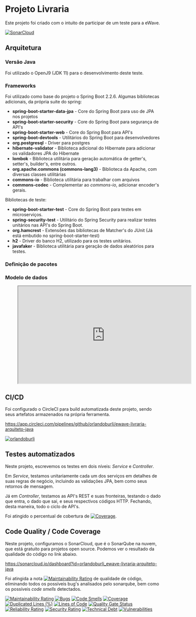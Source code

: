 # Projeto Livraria

Este projeto foi criado com o intuito de participar de um teste para a eWave.

[![SonarCloud](https://sonarcloud.io/images/project_badges/sonarcloud-white.svg)](https://sonarcloud.io/dashboard?id=orlandoburli_ewave-livraria-arquiteto-java)

## Arquitetura


### Versão Java

Foi utilizado o OpenJ9 (JDK 11) para o desenvolvimento deste teste.

### Frameworks

Foi utilizado como base do projeto o Spring Boot 2.2.6. Algumas bibliotecas adicionais, da própria suite do spring:
  * **spring-boot-starter-data-jpa** - Core do Spring Boot para uso de JPA nos projetos
  * **spring-boot-starter-security** - Core do Spring Boot para segurança de API's
  * **spring-boot-starter-web** - Core do Spring Boot para API's 
  * **spring-boot-devtools** - Utilitários do Spring Boot para desenvolvedores
  * **org.postgresql** - Driver para postgres
  * **hibernate-validator** - Biblioteca adicional do Hibernate para adicionar os validadores JPA do Hibernate
  * **lombok** - Biblioteca utilitária para geração automática de getter's, setter's, builder's, entre outros.
  * **org.apache.commons (commons-lang3)** - Biblioteca da Apache, com diversas classes utilitárias
  * **commons-io** - Biblioteca utilitária para trabalhar com arquivos
  * **commons-codec** - Complementar ao *commons-io*, adicionar encoder's gerais.

Bibliotecas de teste:
  * **spring-boot-starter-test** - Core do Spring Boot para testes em microserviços.
  * **spring-security-test** - Utilitário do Spring Security para realizar testes unitários nas API's do Spring Boot.
  * **org.hamcrest** - Extensões das bibliotecas de Matcher's do JUnit (Já está embutido no spring-boot-starter-test)
  * **h2** - Driver do banco H2, utilizado para os testes unitários.
  * **javafaker** - Biblioteca utilitária para geração de dados aleatórios para testes.

### Definição de pacotes

### Modelo de dados

<figure class="video_container">
  <iframe width="560" height="315" src='https://dbdiagram.io/embed/5e285bfd9e76504e0ef08a7c'></iframe>
</figure>

## CI/CD

Foi configurado o CircleCI para build automatizada deste projeto, sendo seus artefatos armazenados na própria ferramenta.

https://app.circleci.com/pipelines/github/orlandoburli/ewave-livraria-arquiteto-java

[![orlandoburli](https://circleci.com/gh/orlandoburli/ewave-livraria-arquiteto-java.svg?style=shield)](https://circleci.com/gh/orlandoburli/ewave-livraria-arquiteto-java.svg?style=shield)

## Testes automatizados

Neste projeto, escrevemos os testes em dois níveis: *Service* e *Controller*. 

Em *Service*, testamos unitariamente cada um dos serviços em detalhes de suas regras de negócio, incluindo as validações JPA, bem como seus retornos de mensagem.

Já em *Controller*, testamos as API's REST e suas fronteiras, testando o dado que entra, o dado que sai, e seus respectivos códigos HTTP. Fechando, desta maneira, todo o ciclo de API's.

Foi atingido o percentual de cobertura de [![Coverage](https://sonarcloud.io/api/project_badges/measure?project=orlandoburli_ewave-livraria-arquiteto-java&metric=coverage)](https://sonarcloud.io/dashboard?id=orlandoburli_ewave-livraria-arquiteto-java). 

## Code Quality / Code Coverage

Neste projeto, configuramos o SonarCloud, que é o SonarQube na nuvem, que está gratuito para projetos open source. Podemos ver o resultado da qualidade do código no link abaixo.

https://sonarcloud.io/dashboard?id=orlandoburli_ewave-livraria-arquiteto-java

Foi atingida a nota [![Maintainability Rating](https://sonarcloud.io/api/project_badges/measure?project=orlandoburli_ewave-livraria-arquiteto-java&metric=sqale_rating)](https://sonarcloud.io/dashboard?id=orlandoburli_ewave-livraria-arquiteto-java) de qualidade de código, eliminando todos os possíveis bug's analisados pelo sonarqube, bem como os possíveis *code smells* detectados.


[![Maintainability Rating](https://sonarcloud.io/api/project_badges/measure?project=orlandoburli_ewave-livraria-arquiteto-java&metric=sqale_rating)](https://sonarcloud.io/dashboard?id=orlandoburli_ewave-livraria-arquiteto-java)
[![Bugs](https://sonarcloud.io/api/project_badges/measure?project=orlandoburli_ewave-livraria-arquiteto-java&metric=bugs)](https://sonarcloud.io/dashboard?id=orlandoburli_ewave-livraria-arquiteto-java)
[![Code Smells](https://sonarcloud.io/api/project_badges/measure?project=orlandoburli_ewave-livraria-arquiteto-java&metric=code_smells)](https://sonarcloud.io/dashboard?id=orlandoburli_ewave-livraria-arquiteto-java)
[![Coverage](https://sonarcloud.io/api/project_badges/measure?project=orlandoburli_ewave-livraria-arquiteto-java&metric=coverage)](https://sonarcloud.io/dashboard?id=orlandoburli_ewave-livraria-arquiteto-java)
[![Duplicated Lines (%)](https://sonarcloud.io/api/project_badges/measure?project=orlandoburli_ewave-livraria-arquiteto-java&metric=duplicated_lines_density)](https://sonarcloud.io/dashboard?id=orlandoburli_ewave-livraria-arquiteto-java)
[![Lines of Code](https://sonarcloud.io/api/project_badges/measure?project=orlandoburli_ewave-livraria-arquiteto-java&metric=ncloc)](https://sonarcloud.io/dashboard?id=orlandoburli_ewave-livraria-arquiteto-java)
[![Quality Gate Status](https://sonarcloud.io/api/project_badges/measure?project=orlandoburli_ewave-livraria-arquiteto-java&metric=alert_status)](https://sonarcloud.io/dashboard?id=orlandoburli_ewave-livraria-arquiteto-java)
[![Reliability Rating](https://sonarcloud.io/api/project_badges/measure?project=orlandoburli_ewave-livraria-arquiteto-java&metric=reliability_rating)](https://sonarcloud.io/dashboard?id=orlandoburli_ewave-livraria-arquiteto-java)
[![Security Rating](https://sonarcloud.io/api/project_badges/measure?project=orlandoburli_ewave-livraria-arquiteto-java&metric=security_rating)](https://sonarcloud.io/dashboard?id=orlandoburli_ewave-livraria-arquiteto-java)
[![Technical Debt](https://sonarcloud.io/api/project_badges/measure?project=orlandoburli_ewave-livraria-arquiteto-java&metric=sqale_index)](https://sonarcloud.io/dashboard?id=orlandoburli_ewave-livraria-arquiteto-java)
[![Vulnerabilities](https://sonarcloud.io/api/project_badges/measure?project=orlandoburli_ewave-livraria-arquiteto-java&metric=vulnerabilities)](https://sonarcloud.io/dashboard?id=orlandoburli_ewave-livraria-arquiteto-java)

